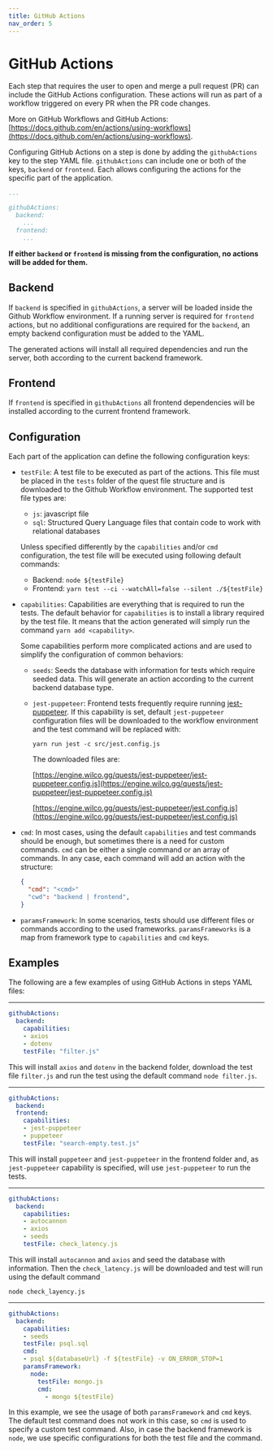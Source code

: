 ```yaml
---
title: GitHub Actions
nav_order: 5
---
```


# GitHub Actions

Each step that requires the user to open and merge a pull request (PR) can include the GitHub Actions configuration. These actions will run as part of a workflow triggered on every PR when the PR code changes. 

More on GitHub Workflows and GitHub Actions: [https://docs.github.com/en/actions/using-workflows](https://docs.github.com/en/actions/using-workflows).

Configuring GitHub Actions on a step is done by adding the `githubActions` key to the step YAML file. `githubActions` can include one or both of the keys, `backend` or `frontend`. Each allows configuring the actions for the specific part of the application.

```yaml
...

githubActions:
  backend:
    ...
  frontend:
    ...
```

**If either `backend` or `frontend` is missing from the configuration, no actions will be added for them.**

## Backend

If `backend` is specified in `githubActions`, a server will be loaded inside the Github Workflow environment. If a running server is required for `frontend` actions, but no additional configurations are required for the `backend`, an empty backend configuration must be added to the YAML.

The generated actions will install all required dependencies and run the server, both according to the current backend framework.

## Frontend

If `frontend` is specified in `githubActions` all frontend dependencies will be installed according to the current frontend framework.

## Configuration

Each part of the application can define the following configuration keys:

- `testFile`: A test file to be executed as part of the actions. This file must be placed in the `tests` folder of the quest file structure and is downloaded to the Github Workflow environment. The supported test file types are:
    - `js`: javascript file
    - `sql`: Structured Query Language files that contain code to work with relational databases
    
    Unless specified differently by the `capabilities` and/or `cmd` configuration, the test file will be executed using following default commands:
    
    - Backend: `node ${testFile}`
    - Frontend: `yarn test --ci --watchAll=false --silent ./${testFile}`
    
- `capabilities`: Capabilities are everything that is required to run the tests. The default behavior for `capabilities` is to install a library required by the test file. It means that the action generated will simply run the command `yarn add <capability>`.
    
    Some capabilities perform more complicated actions and are used to simplify the configuration of common behaviors:
    
    - `seeds`: Seeds the database with information for tests which require seeded data. This will generate an action according to the current backend database type.
    - `jest-puppeteer`: Frontend tests frequently require running [jest-puppeteer](https://jestjs.io/docs/puppeteer). If this capability is set, default `jest-puppeteer` configuration files will be downloaded to the workflow environment and the test command will be replaced with:
        
        `yarn run jest -c src/jest.config.js`
        
        The downloaded files are: 
        
        [https://engine.wilco.gg/quests/jest-puppeteer/jest-puppeteer.config.js](https://engine.wilco.gg/quests/jest-puppeteer/jest-puppeteer.config.js)
        
        [https://engine.wilco.gg/quests/jest-puppeteer/jest.config.js](https://engine.wilco.gg/quests/jest-puppeteer/jest.config.js)
        
- `cmd`: In most cases, using the default `capabilities` and test commands should be enough, but sometimes there is a need for custom commands. `cmd` can be either a single command or an array of commands. In any case, each command will add an action with the structure:
    
    ```json
    {
      "cmd": "<cmd>"
      "cwd": "backend | frontend",
    }
    ```
    

- `paramsFramework`: In some scenarios, tests should use different files or commands according to the used frameworks. `paramsFrameworks` is a map from framework type to `capabilities` and `cmd` keys.

## Examples

The following are a few examples of using GitHub Actions in steps YAML files:

---

```yaml
githubActions:
  backend:
    capabilities:
    - axios
    - dotenv
    testFile: "filter.js"
```

This will install `axios` and `dotenv` in the backend folder, download the test file `filter.js` and run the test using the default command `node filter.js`.

---

```yaml
githubActions:
  backend:
  frontend:
    capabilities:
    - jest-puppeteer
    - puppeteer
    testFile: "search-empty.test.js"
```

This will install `puppeteer` and `jest-puppeteer` in the frontend folder and, as `jest-puppeteer` capability is specified, will use `jest-puppeteer` to run the tests.

---

```yaml
githubActions:
  backend:
    capabilities:
    - autocannon
    - axios
    - seeds
    testFile: check_latency.js
```

This will install `autocannon` and `axios` and seed the database with information. Then the `check_latency.js` will be downloaded and test will run using the default command

 `node check_layency.js`

---

```yaml
githubActions:
  backend:
    capabilities:
    - seeds
    testFile: psql.sql
    cmd:
    - psql ${databaseUrl} -f ${testFile} -v ON_ERROR_STOP=1
    paramsFramework:     
      node:
        testFile: mongo.js
        cmd: 
          - mongo ${testFile}
```

In this example, we see the usage of both `paramsFramework` and `cmd` keys. The default test command does not work in this case, so `cmd` is used to specify a custom test command. Also, in case the backend framework is `node`, we use specific configurations for both the test file and the command.
